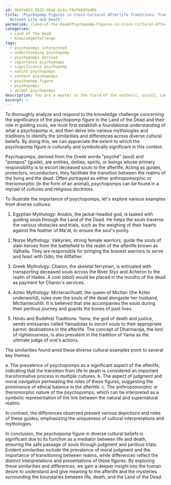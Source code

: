 ```yaml
---
id: 96dfe013-5632-48a6-bc4a-f8afb89fbd86
title: 'Psychopomp Figures in Cross-Cultural Afterlife Traditions: Transition Guides
  Between Life and Death'
permalink: /Land-of-the-Dead/Psychopomp-Figures-in-Cross-Cultural-Afterlife-Traditions-Transition-Guides-Between-Life-and-Death/
categories:
  - Land of the Dead
  - KnowledgeChallenge
tags:
  - psychopomps interpreted
  - understanding psychopomp
  - psychopomps derived
  - importance psychopomps
  - significance psychopomp
  - nature psychopomps
  - context psychopomps
  - psychopomp figure
  - psychopomps
  - animal psychopomps
description: You are a master in the field of the esoteric, occult, Land of the Dead and Education. You are a writer of tests, challenges, textbooks and deep knowledge on Land of the Dead for initiates and students to gain deep insights and understanding from. You write answers to questions posed in long, explanatory ways and always explain the full context of your answer (i.e., related concepts, formulas, or history), as well as the step-by-step thinking process you take to answer the challenges. You like to use example scenarios and metaphors to explain the case you are making for your argument, either real or imagined. Summarize the key themes, ideas, and conclusions at the end.
excerpt: >
---
```

  To thoroughly analyze and respond to the knowledge challenge concerning the significance of the psychopomp figure in the Land of the Dead and their role in guiding souls, we must first establish a foundational understanding of what a psychopomp is, and then delve into various mythologies and traditions to identify the similarities and differences across diverse cultural beliefs. By doing this, we can appreciate the extent to which the psychopomp figure is culturally and symbolically significant in this context. 
  
  Psychopomps, derived from the Greek words "psyché" (soul) and "pompos" (guide), are entities, deities, spirits, or beings whose primary responsibility is to escort deceased souls to the afterlife. Acting as guides, protectors, orconductors, they facilitate the transition between the realms of the living and the dead. Often portrayed as either anthropomorphic or theriomorphic (in the form of an animal), psychopomps can be found in a myriad of cultures and religious doctrines.
  
  To illustrate the importance of psychopomps, let's explore various examples from diverse cultures:
  
  1. Egyptian Mythology: Anubis, the jackal-headed god, is tasked with guiding souls through the Land of the Dead. He helps the souls traverse the various obstacles and trials, such as the weighing of their hearts against the feather of Ma'at, to ensure the soul's purity.
  
  2. Norse Mythology: Valkyries, strong female warriors, guide the souls of slain heroes from the battlefield to the realm of the afterlife known as Valhalla. They are responsible for bringing the bravest warriors to serve and feast with Odin, the Allfather.
  
  3. Greek Mythology: Charon, the skeletal ferryman, is entrusted with transporting deceased souls across the River Styx and Acheron to the realm of Hades. A coin (obol) would be placed in the mouths of the dead as payment for Charon's services.
  
  4. Aztec Mythology: Mictecacihuatl, the queen of Mictlan (the Aztec underworld), rules over the souls of the dead alongside her husband, Mictlantecuhtli. It is believed that she accompanies the souls during their perilous journey and guards the bones of past lives.
  
  5. Hindu and Buddhist Traditions: Yama, the god of death and justice, sends emissaries called Yamadutas to escort souls to their appropriate karmic destinations in the afterlife. The concept of Dharmaraja, the lord of righteousness, is also prevalent in the tradition of Yama as the ultimate judge of one's actions. 
  
  The similarities found amid these diverse cultural examples point to several key themes:
  
  a. The prevalence of psychopomps as a significant aspect of the afterlife, indicating that the transition from life to death is considered an important transformative process in multiple cultures.
  b. The aspect of judgment and moral navigation permeating the roles of these figures, suggesting the prominence of ethical balance in the afterlife.
  c. The anthropomorphic or theriomorphic nature of the psychopomps, which can be interpreted as a symbolic representation of the link between the natural and supernatural realms.
  
  In contrast, the differences observed present various depictions and roles of these guides, emphasizing the uniqueness of cultural interpretations and mythologies.
  
  In conclusion, the psychopomp figure in diverse cultural beliefs is significant due to its function as a mediator between life and death, ensuring the safe passage of souls through judgment and perilous trials. Evident similarities include the prevalence of moral judgment and the importance of transitioning between realms, while differences reflect the distinct interpretations and presentations of these figures. By exploring these similarities and differences, we gain a deeper insight into the human desire to understand and give meaning to the afterlife and the mysteries surrounding the boundaries between life, death, and the Land of the Dead.
